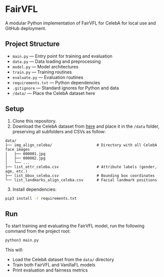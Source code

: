 # FairVFL

A modular Python implementation of FairVFL for CelebA for local use and GitHub deployment.

## Project Structure

- `main.py` — Entry point for training and evaluation
- `data.py` — Data loading and preprocessing
- `model.py` — Model architectures
- `train.py` — Training routines
- `evaluate.py` — Evaluation routines
- `requirements.txt` — Python dependencies
- `.gitignore` — Standard ignores for Python and data
- `/data/` — Place the CelebA dataset here

## Setup

1. Clone this repository.
2. Download the CelebA dataset from [here](https://www.kaggle.com/datasets/jessicali9530/celeba-dataset) and place it in the `/data` folder, preserving all subfolders and CSVs as follow:
```
data/
├── img_align_celeba/                    # Directory with all CelebA face images
│   ├── 000001.jpg
│   ├── 000002.jpg
│   └── ...
├── list_attr_celeba.csv                 # Attribute labels (gender, age, etc.)
├── list_bbox_celeba.csv                 # Bounding box coordinates
└── list_landmarks_align_celeba.csv      # Facial landmark positions
```
3. Install dependencies:

```bash
pip3 install -r requirements.txt
```
## Run

To start training and evaluating the FairVFL model, run the following command from the project root:

```bash
python3 main.py
```

This will:
- Load the CelebA dataset from the `data/` directory
- Train both FairVFL and VanillaFL models
- Print evaluation and fairness metrics
